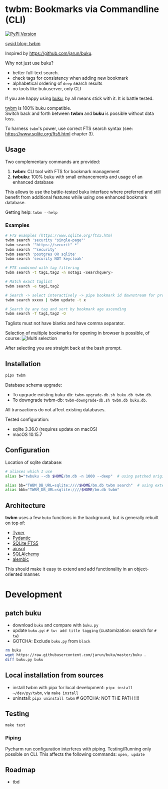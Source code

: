 # twbm: Bookmarks via Commandline (CLI)

[![PyPI Version][pypi-image]][pypi-url]

[sysid blog: twbm](https://sysid.github.io/twbm/)

Inspired by https://github.com/jarun/buku.

Why not just use buku?

- better full-text search.
- check tags for consistency when adding new bookmark
- alphabetical ordering of `deep` search results
- no tools like bukuserver, only CLI

If you are happy using [buku](https://github.com/jarun/buku), by all means stick with it. It is battle tested.

[twbm](https://github.com/sysid/twbm) is 100% buku compatible.   
Switch back and forth between **twbm** and **buku** is possible without data loss.

To harness `twbm`'s power, use correct FTS search syntax (see: https://www.sqlite.org/fts5.html chapter 3). 

## Usage
Two complementary commands are provided:
1. **twbm**: CLI tool with FTS for bookmark management
2. **twbuku**: 100% buku with small enhancements and usage of an enhanced database

This allows to use the battle-tested buku interface where preferred and still benefit from additional features 
while using one enhanced bookmark database.

Getting help: `twbm --help`

### Examples
```bash
# FTS examples (https://www.sqlite.org/fts5.htm)
twbm search 'security "single-page"'
twbm search '"https://securit" *'
twbm search '^security'
twbm search 'postgres OR sqlite'
twbm search 'security NOT keycloak'

# FTS combined with tag filtering
twbm search -t tag1,tag2 -n notag1 <searchquery>

# Match exact taglist
twbm search -e tag1,tag2

# Search -> select interactively -> pipe bookmark id downstream for processing
twbm search xxxxx | twbm update -t x

# Search by any tag and sort by bookmark age ascending
twbm search -T tag1,tag2 -O
```
Taglists must not have blanks and have comma separator.

Selection of multiple bookmarks for opening in browser is possible, of course:
![Multi selection](multi-select.png)

After selecting you are straight back at the bash prompt.

## Installation
```bash
pipx twbm
```
Database schema upgrade:  
- To upgrade existing buku-db: `twbm-upgrade-db.sh buku.db twbm.db`.  
- To downgrade twbm-db: `twbm-downgrade-db.sh twbm.db buku.db`.  

All transactions do not affect existing databases.

Tested configuration:  
- sqlite 3.36.0 (requires update on macOS)
- macOS 10.15.7

## Configuration
Location of sqlite database:
```bash
# aliases which I use
alias b="twbuku --db $HOME/bm.db -n 1000 --deep"  # using patched original buku

alias bb="TWBM_DB_URL=sqlite:////$HOME/bm.db twbm search"  # using extended CLI tool
alias bbb="TWBM_DB_URL=sqlite:////$HOME/bm.db twbm"
```

## Architecture
**twbm** uses a few `buku` functions in the background, but is generally rebuilt on top of: 
-  [Typer](https://typer.tiangolo.com/)  
-  [Pydantic](https://pydantic-docs.helpmanual.io/)  
-  [SQLite FTS5](https://www.sqlite.org/fts5.html)  
-  [aiosql](https://nackjicholson.github.io/aiosql/)  
-  [SQLAlchemy](https://www.sqlalchemy.org/)  
-  [alembic](https://alembic.sqlalchemy.org/en/latest/index.html)  
  
This should make it easy to extend and add functionality in an object-oriented manner.


# Development
## patch buku
- download `buku` and compare with `buku.py`
- update `buku.py`: `# tw: add title tagging` (customization: search for `# tw`)
- GOTCHA: Exclude `buku.py` from `black`
```bash
rm buku
wget https://raw.githubusercontent.com/jarun/buku/master/buku .
diff buku.py buku
```

## Local installation from sources
- install twbm with pipx for local development: `pipx install ~/dev/py/twbm`, via `make install`
- uninstall: `pipx uninstall twbm`  # GOTCHA: NOT THE PATH !!!!

## Testing
`make test`

### Piping
Pycharm run configuration interferes with piping. Testing/Running only possible on CLI.
This affects the following commands: `open, update`

## Roadmap
- tbd

<!-- Badges -->
[pypi-image]: https://img.shields.io/pypi/v/twbm?color=blue
[pypi-url]: https://pypi.org/project/twbm/
[build-image]: https://github.com/sysid/twbm/actions/workflows/build.yml/badge.svg
[build-url]: https://github.com/sysid/twbm/actions/workflows/build.yml
[coverage-image]: https://codecov.io/gh/sysid/twbm/branch/main/graph/badge.svg
[coverage-url]: https://codecov.io/gh/sysid/twbm
[quality-image]: https://api.codeclimate.com/v1/badges/3130fa0ba3b7993fbf0a/maintainability
[quality-url]: https://codeclimate.com/github/nalgeon/podsearch-py
